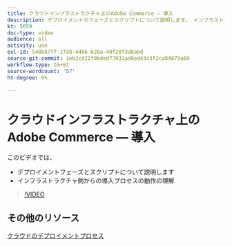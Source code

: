 ```yaml
---
title: クラウドインフラストラクチャ上のAdobe Commerce — 導入
description: デプロイメントのフェーズとスクリプトについて説明します。 インフラストラクチャ側からのデプロイメントプロセスの動作を理解しま​す。
kt: 5659
doc-type: video
audience: all
activity: use
exl-id: 548b87ff-1fd8-4486-b28a-40f28f3ababd
source-git-commit: 1eb2cd22f9bded77032ad0ed43c3f2ca84879a69
workflow-type: tm+mt
source-wordcount: '57'
ht-degree: 0%

---
```


# クラウドインフラストラクチャ上のAdobe Commerce — 導入

このビデオでは、

- デプロイメントフェーズとスクリプトについて説明します
- インフラストラクチャ側からの導入プロセスの動作の理&#x200B;解

>[!VIDEO](https://video.tv.adobe.com/v/35695?quality=12&learn=on)

## その他のリソース

[クラウドのデプロイメントプロセス](https://devdocs.magento.com/cloud/deploy/cloud-deployment-process.html)
